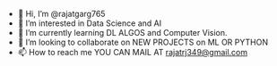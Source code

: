 - 👋 Hi, I’m @rajatgarg765
- 👀 I’m interested in Data Science and AI
- 🌱 I’m currently learning DL ALGOS and Computer Vision.
- 💞️ I’m looking to collaborate on NEW PROJECTS on ML OR PYTHON
- 📫 How to reach me YOU CAN MAIL AT rajatrj349@gmail.com

<!---
rajatgarg765/rajatgarg765 is a ✨ special ✨ repository because its `README.md` (this file) appears on your GitHub profile.
You can click the Preview link to take a look at your changes.
--->

